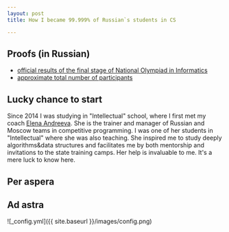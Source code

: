 ```yaml
---
layout: post
title: How I became 99.999% of Russian`s students in CS

---
```


## Proofs (in Russian)
- [official results of the final stage of National Olympiad in Informatics](http://rosoi.net/2019/result/)
- [approximate total number of participants](https://externat.foxford.ru/polezno-znat/vseros)


## Lucky chance to start

Since 2014 I was studying in "Intellectual" school, where I first met my coach [Elena Andreeva](https://istina.msu.ru/workers/1432097/). She is the trainer and manager of Russian and Moscow teams in competitive programming. I was one of her students in "Intellectual" where she was also teaching. She inspired me to study deeply algorithms&data structures and facilitates me by both mentorship and invitations to the state training camps. Her help is invaluable to me. It's a mere luck to know here.

## Per aspera

## Ad astra

![_config.yml]({{ site.baseurl }}/images/config.png)
